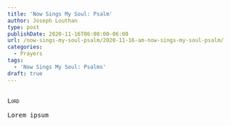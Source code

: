 ```yaml
---
title: 'Now Sings My Soul: Psalm'
author: Joseph Louthan
type: post
publishDate: 2020-11-16T06:00:00-06:00
url: /now-sings-my-soul-psalm/2020-11-16-am-now-sings-my-soul-psalm/
categories:
  - Prayers
tags:
  - 'Now Sings My Soul: Psalms'
draft: true
---
```


<pre>
<div style="font-variant: small-caps;">
Lord
</div>
Lorem ipsum
</pre>
